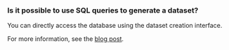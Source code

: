 ### Is it possible to use SQL queries to generate a dataset?

You can directly access the database using the dataset creation interface.


For more information, see the [blog post](https://cloud.yandex.ru/blog/posts/2021/02/datalens-digest#sql).
